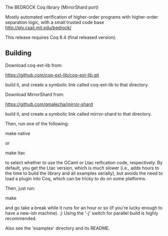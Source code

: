 The BEDROCK Coq library (MirrorShard port)

Mostly automated verification of higher-order programs with
higher-order separation logic, with a small trusted code base
http://plv.csail.mit.edu/bedrock/


This release requires Coq 8.4 (final released version).

Building
--------
Download coq-ext-lib from:
  
  https://github.com/coq-ext-lib/coq-ext-lib.git

build it, and create a symbolic link called coq-ext-lib to that
directory.

Download MirrorShard from:

  https://github.com/gmalecha/mirror-shard

build it, and create a symbolic link called mirror-shard to that
directory.

Then, run one of the following:

   make native

or

   make ltac

to select whether to use the OCaml or Ltac reification code,
respectively.  By default, you get the Ltac version, which is _much_
slower (i.e., adds hours to the time to build the library and all
examples serially), but avoids the need to load a plugin into Coq,
which can be tricky to do on some platforms.

Then, just run:

   make

and go take a break while it runs for an hour or so (if you're lucky
enough to have a new-ish machine). ;) Using the '-j' switch for
parallel build is highly recommended.

Also see the 'examples' directory and its README.

